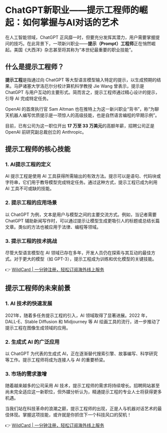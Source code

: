 # ChatGPT新职业——提示工程师的崛起：如何掌握与AI对话的艺术

在人工智能领域，ChatGPT 正风靡一时，但要充分发挥其潜力，用户需要掌握提问的技巧。在此背景下，一项新兴职业——**提示（Prompt）工程师**正在悄然崛起。美国《大西洋》杂志甚至将其称为“本世纪最重要的职业技能”。

## 什么是提示工程师？

**提示工程**是指通过向 ChatGPT 等大型语言模型输入特定的提示，以生成预期的结果。马萨诸塞大学洛厄尔分校计算机科学教授 Jie Wang 曾表示，提示是 ChatGPT 与用户互动的主要形式。简而言之，提示工程师通过精心设计的提示，引导 AI 完成特定任务。

OpenAI 的首席执行官 Sam Altman 也在推特上为这一新兴职业“背书”，称“为聊天机器人编写优质提示是一项惊人的高级技能，也是自然语言编程的早期示例”。

目前，已有公司为这一职位开出 **17 万至 33 万美元**的高额年薪，招聘公司正是 OpenAI 前研究副总裁创立的 Anthropic。

## 提示工程师的核心技能

### 1. **AI提示工程的定义**
AI 提示工程是使用 AI 工具获得所需输出的有效方法。提示可以是语句、代码块或字符串，它们用于教导模型完成特定任务。通过这种方式，提示工程已成为利用 AI 工具不可或缺的技能。

### 2. **提示工程的应用场景**
以 ChatGPT 为例，文本是用户与模型之间的主要交流方式。例如，当记者需要 ChatGPT 辅助新闻写作时，可以通过提示让模型生成更吸引人的标题或总结长篇文章。类似的方法也被应用于法律、编程等领域。

### 3. **提示工程的技术挑战**
尽管大型语言模型在 AI 领域已存在多年，开发人员仍在探索与其互动的最佳方式。对于更大的模型（如 GPT-3），提示工程成为训练和优化模型的关键技能。

👉 [WildCard | 一分钟注册，轻松订阅海外线上服务](https://bbtdd.com/WildCard)

## 提示工程师的未来前景

### 1. **AI 技术的快速发展**
2021年，随着多任务提示工程的引入，AI 领域取得了显著进展。2022 年，DALL-E、Stable Diffusion 和 Midjourney 等 AI 绘画工具的流行，进一步推动了提示工程在图像生成领域的应用。

### 2. **生成式 AI 的广泛应用**
以 ChatGPT 为代表的生成式 AI，正在逐渐替代搜索引擎、故事编写、科学研究等工作。提示工程师将成为连接人与 AI 的重要桥梁。

### 3. **市场的需求激增**
随着越来越多的公司采用 AI 技术，提示工程师的需求将持续增长。招聘网站甚至尚未完全适应这一新职位，但外媒分析认为，精通提示工程的专业人士将获得更多机遇。

当我们站在科技革命的浪潮之巅，提示工程师的出现，正是人与机器对话艺术的最佳体现。掌握这项技能，或许就是你抓住下一个科技风口的契机！

👉 [WildCard | 一分钟注册，轻松订阅海外线上服务](https://bbtdd.com/WildCard)
